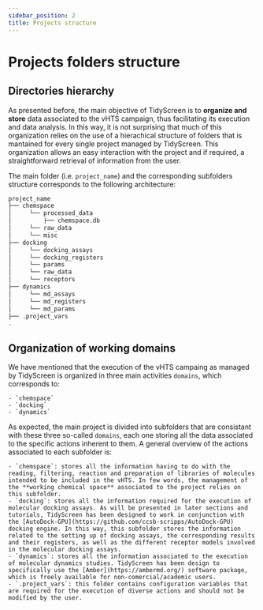 ```yaml
---
sidebar_position: 2
title: Projects structure
---
```


# Projects folders structure 

## Directories hierarchy

As presented before, the main objective of TidyScreen is to **organize and store** data associated to the vHTS campaign, thus facilitating its execution and data analysis. In this way, it is not surprising that much of this organization relies on the use of a hierachical structure of folders that is mantained for every single project managed by TidyScreen. This organization allows an easy interaction with the project and if required, a straightforward retrieval of information from the user.

The main folder (i.e. `project_name`) and the corresponding subfolders structure corresponds to the following architecture:

```bash
project_name
├── chemspace
│     └── processed_data
│         ├── chemspace.db
│     └── raw_data
│     └── misc
├── docking
│     └── docking_assays
│     └── docking_registers
│     └── params
│     └── raw_data
│     └── receptors
├── dynamics
│     └── md_assays
│     └── md_registers
│     └── md_params
├── .project_vars
.
```
## Organization of working domains

We have mentioned that the execution of the vHTS campaing as managed by TidyScreen is organized in three main activities `domains`, which corresponds to:

    - `chemspace`
    - `docking`
    - `dynamics`

As expected, the main project is divided into subfolders that are consistant with these three so-called  `domains`, each one storing all the data associated to the specific actions inherent to them. A general overview of the actions associated to each subfolder is:

    - `chemspace`: stores all the information having to do with the reading, filtering, reaction and preparation of libraries of molecules intended to be included in the vHTS. In few words, the management of the **working chemical space** associated to the project relies on this subfolder.
    - `docking`: stores all the information required for the execution of molecular docking assays. As will be presented in later sections and tutorials, TidyScreen has been designed to work in conjunction with the [AutoDock-GPU](https://github.com/ccsb-scripps/AutoDock-GPU) docking engine. In this way, this subfolder stores the information related to the setting up of docking assays, the corresponding results and their registers, as well as the different receptor models involved in the molecular docking assays.
    - `dynamics`: stores all the information associated to the execution of molecular dynamics studies. TidyScreen has been design to specifically use the [Amber](https://ambermd.org/) software package, which is freely available for non-comercial/academic users. 
    - `.project_vars`: this folder contains configuration variables that are required for the execution of diverse actions and should not be modified by the user.